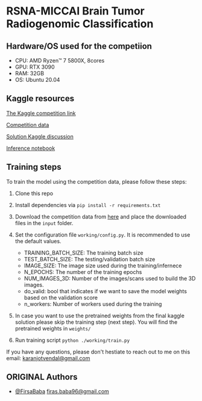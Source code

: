 
# RSNA-MICCAI Brain Tumor Radiogenomic Classification

## Hardware/OS used for the competiion
- CPU: AMD Ryzen™ 7 5800X, 8cores
- GPU: RTX 3090
- RAM: 32GB
- OS: Ubuntu 20.04

## Kaggle resources

[The Kaggle competition link](https://www.kaggle.com/c/rsna-miccai-brain-tumor-radiogenomic-classification)

[Competition data](https://www.kaggle.com/c/rsna-miccai-brain-tumor-radiogenomic-classification/data)

[Solution Kaggle discussion](https://www.kaggle.com/c/rsna-miccai-brain-tumor-radiogenomic-classification/discussion/281347)

[Inference notebook](https://www.kaggle.com/rinnqd/monai-simple-prediction-from-flair)

## Training steps

To train the model using the competition data, please follow these steps:
 
1. Clone this repo
2. Install dependencies via `pip install -r requirements.txt`
3. Download the competition data from [here](https://drive.google.com/file/d/1b1cbJojNYjCLrxbz0KG8ca3tiYPt_3B0/view?usp=sharing) and place the downloaded files in the `input` folder. 
4. Set the configuration file `working/config.py`. It is recommended to use the default values.

    * TRAINING_BATCH_SIZE: The training batch size
    * TEST_BATCH_SIZE: The testing/validation batch size
    * IMAGE_SIZE: The image size used during the training/infernece
    * N_EPOCHS: The number of the training epochs
    * NUM_IMAGES_3D: Number of the images/scans used to build the 3D images.
    * do_valid: bool that indicates if we want to save the model weights based on the validation score
    * n_workers: Number of workers used during the training

5. In case you want to use the pretrained weights from the final kaggle solution please skip the training step (next step). You will find the pretrained weights in `weights/`
6. Run training script `python ./working/train.py`

If you have any questions, please don't hestiate to reach out to me on this email: karanjotvendal@gmail.com

## ORIGINAL Authors

- [@FirsaBaba](https://github.com/FirasBaba/rsna-resnet10)
firas.baba96@gmail.com